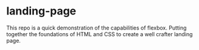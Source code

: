 # landing-page
This repo is a quick demonstration of the capabilities of flexbox. Putting together the foundations of HTML and CSS to create a well crafter landing page.
